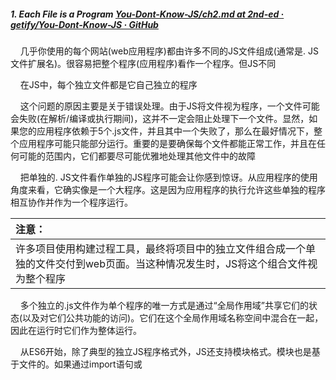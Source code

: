 ##### 1. Each File is a Program [You-Dont-Know-JS/ch2.md at 2nd-ed · getify/You-Dont-Know-JS · GitHub](https://github.com/getify/You-Dont-Know-JS/blob/2nd-ed/get-started/ch2.md#each-file-is-a-program)

    几乎你使用的每个网站(web应用程序)都由许多不同的JS文件组成(通常是. JS文件扩展名)。很容易把整个程序(应用程序)看作一个程序。但JS不同

    在JS中，每个独立文件都是它自己独立的程序

    这个问题的原因主要是关于错误处理。由于JS将文件视为程序，一个文件可能会失败(在解析/编译或执行期间)，这并不一定会阻止处理下一个文件。显然，如果您的应用程序依赖于5个.js文件，并且其中一个失败了，那么在最好情况下，整个应用程序可能只能部分运行。重要的是要确保每个文件都能正常工作，并且在任何可能的范围内，它们都要尽可能优雅地处理其他文件中的故障

    把单独的. JS文件看作单独的JS程序可能会让你感到惊讶。从应用程序的使用角度来看，它确实像是一个大程序。这是因为应用程序的执行允许这些单独的程序相互协作并作为一个程序运行。

| 注意：                                                                 |
|:------------------------------------------------------------------- |
| 许多项目使用构建过程工具，最终将项目中的独立文件组合成一个单独的文件交付到web页面。当这种情况发生时，JS将这个组合文件视为整个程序 |

    多个独立的.js文件作为单个程序的唯一方式是通过“全局作用域”共享它们的状态(以及对它们公共功能的访问)。它们在这个全局作用域名称空间中混合在一起，因此在运行时它们作为整体运行。

    从ES6开始，除了典型的独立JS程序格式外，JS还支持模块格式。模块也是基于文件的。如果通过import语句或<script type=module>标记等模块加载机制加载文件，则其所有代码将被视为单个模块。

    虽然你通常不会把一个模块(一组状态和公开的方法，用于操作该状态)看作一个独立的程序，但JS实际上仍然分开对待每个模块。与“全局作用域”允许独立文件在运行时混合在一起类似，将一个模块导入另一个模块允许它们之间的运行时互操作。

    无论文件(独立的或模块的)使用哪种代码组织模式(和加载机制)，您仍然应该将每个文件视为它自己的(小)程序，然后可以与其他(小)程序协作来执行整个应用程序的功能。

##### 2. Declaring and Using Variables [You-Dont-Know-JS/ch2.md at 2nd-ed · getify/You-Dont-Know-JS · GitHub](https://github.com/getify/You-Dont-Know-JS/blob/2nd-ed/get-started/ch2.md#declaring-and-using-variables)

    let/const/var/function/function的命名参数/catch      声明变量的语法

    const声明的变量不是“unchangeable”，它们只是不能re-assigned。在对象值中使用const是不明智的，因为即使变量不能被重新赋值，这些值仍然可以被更改。

##### 3. Functions [You-Dont-Know-JS/ch2.md at 2nd-ed · getify/You-Dont-Know-JS · GitHub](https://github.com/getify/You-Dont-Know-JS/blob/2nd-ed/get-started/ch2.md#functions)

```
function awesomeFunction(coolThings) {
    // ..
    return amazingStuff;
}        
```

    This is called a function declaration(函数声明) because it appears as a statement by itself, not as an expression in another statement. The association between the identifier `awesomeFunction` and the function value happens during the compile phase of the code, before that code is executed

```
    // let awesomeFunction = ..
// const awesomeFunction = ..
var awesomeFunction = function(coolThings) {
    // ..
    return amazingStuff;
};
```

    This function is an expression that is assigned to the variable `awesomeFunction`. Different from the function declaration form, a function expression is not associated with its identifier until that statement during runtime(运行时)

##### 4. Comparisons [You-Dont-Know-JS/ch2.md at 2nd-ed · getify/You-Dont-Know-JS · GitHub](https://github.com/getify/You-Dont-Know-JS/blob/2nd-ed/get-started/ch2.md#comparisons)

     **All** value comparisons in JS consider the type of the values being compared, not *just* the `===` operator. Specifically, `===` disallows any sort of type conversion (aka, "coercion") in its comparison, where other JS comparisons *do* allow coercion

    "==="操作不允许强制类型转换，其它的JS comparisons允许

```
NaN === NaN;            // false
0 === -0;               // true
```

    Since the lying about such comparisons can be bothersome, it's best to avoid using === for them. For NaN comparisons, use the Number.isNaN(..) utility, which does not lie. For -0 comparison, use the Object.is(..) utility, which also does not lie. Object.is(..) can also be used for non-lying NaN checks, if you prefer. Humorously, you could think of Object.is(..) as the "quadruple-equals" ====, the really-really-strict comparison!（对于上述情况可以使用 Object.is()）严格意义上来说"==="is not actually *strictly exactly equal* comparison

    "=="操作符allows coercion before the comparison. In other words, they both want to compare values of like types, but `==` allows type conversions *first*.注意"=="的本质-它更喜欢简单的数值比较,字符和布尔类型会转换为数值类型

    "==",">","<",">=","<=" use numeric comparisons, except in the case where both values being compared are already strings; 在这种情况下它们使用字符串的字母(类似字典)比较

##### 5.How We Organize in JS [You-Dont-Know-JS/ch2.md at 2nd-ed · getify/You-Dont-Know-JS · GitHub](https://github.com/getify/You-Dont-Know-JS/blob/2nd-ed/get-started/ch2.md#how-we-organize-in-js)

    Two major patterns for organizing code (数据和行为) are used broadly across the JS ecosystem: classes and modules

    类机制允许数据与它们的行为组织在一起，程序也可以在没有任何类定义的情况下构建，但是它的组织可能会更松散，难以阅读和推理，而且更容易出现bug和难以维护

    ES6在原生JS语法中添加了一个模块语法形式，我们稍后会看到。但是在早期的JS中，模块是一个重要且常见的模式，在无数JS程序中都有使用，即使没有专门的语法。

   **Classic Modules**

    classic module 的关键特征是outer function(至少运行一次)，它返回模块的一个“实例”，其中包含一个或多个公开的函数，可以对模块实例的内部(隐藏)的数据进行操作。

    因为这种形式的模块只是一个函数，调用它会产生一个模块的“实例”，所以对这些函数的另一个描述是“模块工厂”。

    **ES Modules**

    您不需要“实例化”一个ES模块，您只需导入它以使用它的单个实例。实际上，esm是“单例”，因为在程序中首次导入时，只创建了一个实例，而其他所有导入都只接收到对同一单例的引用。如果您的模块需要支持多个实例化，那么您必须在ESM定义中提供一个经典的模块样式的工厂函数。
